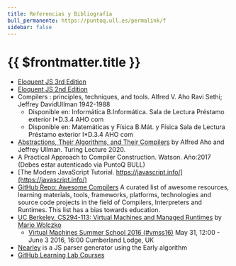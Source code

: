 ```yaml
---
title: Referencias y Bibliografía
bull_permanente: https://puntoq.ull.es/permalink/f
sidebar: false
---
```


# {{ $frontmatter.title }}

* [Eloquent JS 3rd Edition](https://eloquentjavascript.net/)
* [Eloquent JS 2nd Edition](http://eloquentjavascript.net/2nd_edition/)
* <a :href="$frontmatter.bull_permanente+'/5ljpb5/ullabsysULL00228966c-8'">Compilers : principles, techniques, and tools.</a> Alfred V. Aho Ravi Sethi; Jeffrey DavidUllman 1942-1988
  - Disponible en: Informática	B.Informática. Sala de Lectura	Préstamo exterior	I*D.3.4 AHO com
  - Disponible en: Matemáticas y Física	B.Mát. y Física	Sala de Lectura	Préstamo exterior	I*D.3.4 AHO com
* [Abstractions, Their Algorithms, and Their Compilers](https://cacm.acm.org/magazines/2022/2/258231-abstractions-their-algorithms-and-their-compilers/fulltext) by Alfred Aho and Jeffrey Ullman. Turing Lecture 2020. 
* <a :href="$frontmatter.bull_permanente+'15vbjs7/ullsfx3710000001127445'">A Practical Approach to Compiler Construction.</a> Watson. Año:2017 (Debes estar autenticado via PuntoQ BULL)
* [The Modern JavaScript Tutorial. https://javascript.info/](https://javascript.info/)
* [GitHub Repo: Awesome Compilers](https://github.com/aalhour/awesome-compilers#javascript)
 A curated list of awesome resources, learning materials, tools, frameworks, platforms, technologies and source code projects in the field of Compilers, Interpreters and Runtimes. This list has a bias towards education.
* [UC Berkeley. CS294-113: Virtual Machines and Managed Runtimes](http://www.wolczko.com/CS294/index.html) by [Mario Wolczko](http://www.wolczko.com/)
  - [Virtual Machines Summer School 2016 (#vmss16)](https://soft-dev.org/events/vmss16/) May 31, 12:00 - June 3 2016, 16:00 Cumberland Lodge, UK
* [Nearley](https://github.com/kach/nearley) is a JS parser generator using the Early algorithm
* [GitHub Learning Lab Courses](https://lab.github.com/)

<!--
* [Node.js 8 the Right Way](https://books.google.es/books?id=oA9QDwAAQBAJ&lpg=PT96&ots=-mLQPlvsSj&dq=should%20ldjclient%20emit%20a%20close%20event&hl=es&pg=PP1#v=onepage&q=should%20ldjclient%20emit%20a%20close%20event&f=false) Google Book
* [Node.js 8 the Right Way](https://github.com/iMarcoGovea/books/blob/master/nodejs/Node.js%20the%20Right%20Way.pdf) GitHub. Versión de 2013.
-->